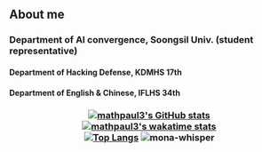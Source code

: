 ## About me
### Department of AI convergence, Soongsil Univ. (student representative)
#### Department of Hacking Defense, KDMHS 17th
#### Department of English & Chinese, IFLHS 34th

### <p align="center">[![mathpaul3's GitHub stats](https://github-readme-stats.vercel.app/api?username=mathpaul3&count_private=true&show_icons=true)](https://github.com/anuraghazra/github-readme-stats)<br>[![mathpaul3's wakatime stats](https://github-readme-stats.vercel.app/api/wakatime?username=@mathpaul3&v=2)](https://github.com/anuraghazra/github-readme-stats)<br>[![Top Langs](https://github-readme-stats.vercel.app/api/top-langs/?username=mathpaul3&langs_count=20&layout=compact&hide=html,css&card_width=317)](https://github.com/anuraghazra/github-readme-stats) <img src="https://github.githubassets.com/images/mona-whisper.gif" title="mona-whisper">
</p>





<!--
**mathpaul3/mathpaul3** is a ✨ _special_ ✨ repository because its `README.md` (this file) appears on your GitHub profile.

Here are some ideas to get you started:

- 🔭 I’m currently working on ...
- 🌱 I’m currently learning ...
- 👯 I’m looking to collaborate on ...
- 🤔 I’m looking for help with ...
- 💬 Ask me about ...
- 📫 How to reach me: ...
- 😄 Pronouns: ...
- ⚡ Fun fact: ...
-->
